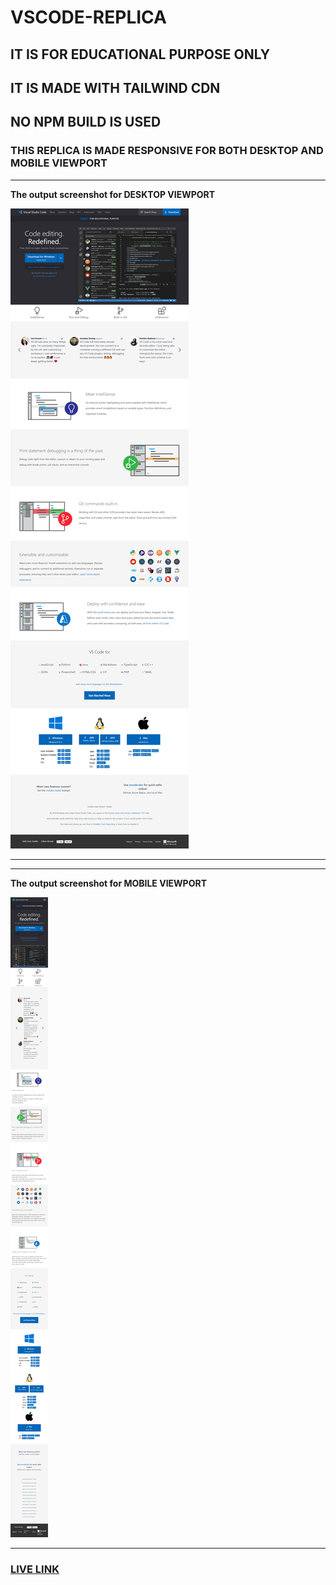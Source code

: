 # VSCODE-REPLICA 

## IT IS FOR EDUCATIONAL PURPOSE ONLY

## IT IS MADE WITH TAILWIND CDN

## NO NPM BUILD IS USED

### THIS REPLICA IS MADE RESPONSIVE FOR BOTH DESKTOP AND MOBILE VIEWPORT

--------------------------------------------------

**The output screenshot for DESKTOP VIEWPORT**

![myPC-DESKTOP-OUTPUT](./myPC-DESKTOP-OUTPUT.png)


--------------------------------------------------
--------------------------------------------------

**The output screenshot for MOBILE VIEWPORT**

![MOBILE-OUTPUT](./MOBILE-OUTPUT.png)


--------------------------------------------------

### [LIVE LINK](https://vscode-abhi.netlify.app)